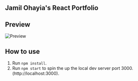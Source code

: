## Jamil Ohayia's React Portfolio 

## Preview
![Preview](https://image.ibb.co/e5uBf0/Capture.png)


## How to use

1. Run  ``` npm install ```.
2. Run ```npm start``` to spin the up the local dev server port 3000.(http://localhost:3000).
